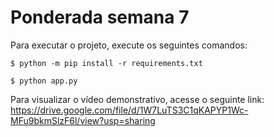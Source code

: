 # Ponderada semana 7

Para executar o projeto, execute os seguintes comandos:

`$ python -m pip install -r requirements.txt`

`$ python app.py`

Para visualizar o vídeo demonstrativo, acesse o seguinte link:
https://drive.google.com/file/d/1W7LuTS3C1qKAPYP1Wc-MFu9bkmSlzF6l/view?usp=sharing
